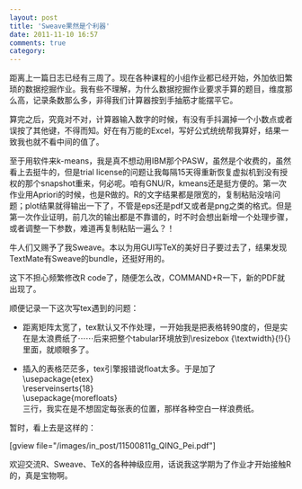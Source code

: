 ```yaml
---
layout: post
title: 'Sweave果然是个利器'
date: 2011-11-10 16:57
comments: true
category: 
---
```

    

距离上一篇日志已经有三周了。现在各种课程的小组作业都已经开始，外加依旧繁琐的数据挖掘作业。我有些不理解，为什么数据挖掘作业要求手算的题目，维度那么高，记录条数那么多，非得我们计算器按到手抽筋才能摆平它。

算完之后，究竟对不对，计算器输入数字的时候，有没有手抖漏掉一个小数点或者误按了其他键，不得而知。好在有万能的Excel，写好公式统统帮我算好，结果一致我也就不看中间的值了。

至于用软件来k-means，我是真不想动用IBM那个PASW，虽然是个收费的，虽然看上去挺牛的，但是trial license的问题让我每隔15天得重新恢复虚拟机到没有授权的那个snapshot重来，何必呢。咱有GNU/R，kmeans还是挺方便的。第一次作业用Apriori的时候，也是R做的。R的文字结果都是限宽的，复制粘贴没啥问题；plot结果就得输出一下了，不管是eps还是pdf又或者是png之类的格式。但是第一次作业证明，前几次的输出都是不靠谱的，时不时会想出新增一个处理步骤，或者调整一下参数，难道再复制粘贴一遍么？！

牛人们又赐予了我Sweave。本以为用GUI写TeX的美好日子要过去了，结果发现TextMate有Sweave的bundle，还挺好用的。

这下不担心频繁修改R code了，随便怎么改，COMMAND+R一下，新的PDF就出现了。

顺便记录一下这次写tex遇到的问题：

  * 距离矩阵太宽了，tex默认又不作处理，一开始我是把表格转90度的，但是实在是太浪费纸了⋯⋯后来把整个tabular环境放到\resizebox {\textwidth}{!}{}里面，就顺眼多了。

  * 插入的表格茫茫多，tex引擎报错说float太多。于是加了  
\usepackage{etex}  
\reserveinserts{18}  
\usepackage{morefloats}  
三行，我实在是不想固定每张表的位置，那样各种空白一样浪费纸。 

暂时，看上去是这样的：

[gview file="/images/in_post/11500811g_QING_Pei.pdf"]

欢迎交流R、Sweave、TeX的各种神级应用，话说我这学期为了作业才开始接触R的，真是宝物啊。
